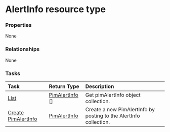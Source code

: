 # AlertInfo resource type



### Properties
None

### Relationships
None


### Tasks

| Task		   | Return Type	|Description|
|:---------------|:--------|:----------|
|[List](../api/pimalertinfo_list.md) | [PimAlertInfo](pimalertinfo.md) [] |Get pimAlertInfo object collection. |
|[Create PimAlertInfo](../api/pimalertinfo_post_alertinfo.md) |[PimAlertInfo](pimalertinfo.md)| Create a new PimAlertInfo by posting to the AlertInfo collection.|

<!-- uuid: bc904442-5068-4c72-96d5-a9c57ea07ade
2015-10-16 21:10:40 UTC -->
<!-- {
  "type": "#page.annotation",
  "description": "AlertInfo resource",
  "keywords": "",
  "section": "documentation",
  "tocPath": ""
}-->